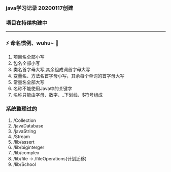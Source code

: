 ### java学习记录 20200117创建
### 项目在持续构建中
---
### ⚡ 命名惯例、wuhu~ 🌈

1. 项目名全部小写
2. 包名全部小写
3. 类名首字母大写,其余组成词首字母大写
4. 变量名、方法名首字母小写，其余每个单词的首字母大写
5. 常量名全部大写
6. 名称不能使用Java中的关键字
7. 名称只能由字母、数字、_下划线、$符号组成
### 系统整理过的
1. /Collection
2. /javaDatabase
3. /javaString
4. /Stream
5. /lib/assert
6. /lib/biginterger
7. /lib/complex
8. /lib/file -> /fileOperations(计划迁移)
9. /lib/School